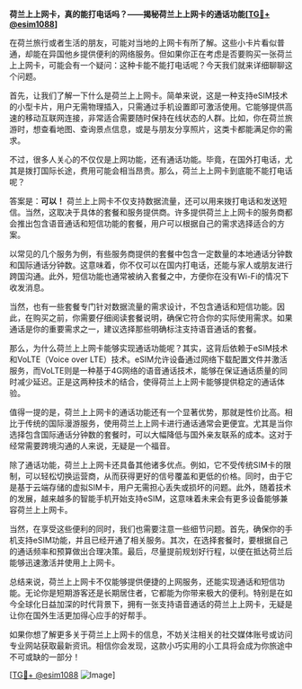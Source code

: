 **荷兰上上网卡，真的能打电话吗？——揭秘荷兰上上网卡的通话功能[[TG💪+ @esim1088](https://t.me/s/esim1088)]**

在荷兰旅行或者生活的朋友，可能对当地的上网卡有所了解。这些小卡片看似普通，却能在异国他乡提供便利的网络服务。但如果你正在考虑是否要购买一张荷兰上上网卡，可能会有一个疑问：这种卡能不能打电话呢？今天我们就来详细聊聊这个问题。

首先，让我们了解一下什么是荷兰上上网卡。简单来说，这是一种支持eSIM技术的小型卡片，用户无需物理插入，只需通过手机设置即可激活使用。它能够提供高速的移动互联网连接，非常适合需要随时保持在线状态的人群。比如，你在荷兰旅游时，想查看地图、查询景点信息，或是与朋友分享照片，这类卡都能满足你的需求。

不过，很多人关心的不仅仅是上网功能，还有通话功能。毕竟，在国外打电话，尤其是拨打国际长途，费用可能会相当昂贵。那么，荷兰上上网卡到底能不能打电话呢？

答案是：**可以！** 荷兰上上网卡不仅支持数据流量，还可以用来拨打电话和发送短信。当然，这取决于具体的套餐和服务提供商。许多提供荷兰上上网卡的服务商都会推出包含语音通话和短信功能的套餐，用户可以根据自己的需求选择适合的方案。

以常见的几个服务为例，有些服务商提供的套餐中包含一定数量的本地通话分钟数和国际通话分钟数。这意味着，你不仅可以在国内打电话，还能与家人或朋友进行跨国沟通。此外，短信功能也通常被纳入套餐之中，方便你在没有Wi-Fi的情况下收发消息。

当然，也有一些套餐专门针对数据流量的需求设计，不包含通话和短信功能。因此，在购买之前，你需要仔细阅读套餐说明，确保它符合你的实际使用需求。如果通话是你的重要需求之一，建议选择那些明确标注支持语音通话的套餐。

那么，为什么荷兰上上网卡能够实现通话功能呢？其实，这背后依赖于eSIM技术和VoLTE（Voice over LTE）技术。eSIM允许设备通过网络下载配置文件并激活服务，而VoLTE则是一种基于4G网络的语音通话技术，能够在保证通话质量的同时减少延迟。正是这两种技术的结合，使得荷兰上上网卡能够提供稳定的通话体验。

值得一提的是，荷兰上上网卡的通话功能还有一个显著优势，那就是性价比高。相比于传统的国际漫游服务，使用荷兰上上网卡进行通话通常会更便宜。尤其是当你选择包含国际通话分钟数的套餐时，可以大幅降低与国外亲友联系的成本。这对于经常需要跨境沟通的人来说，无疑是一个福音。

除了通话功能，荷兰上上网卡还具备其他诸多优点。例如，它不受传统SIM卡的限制，可以轻松切换运营商，从而获得更好的信号覆盖和更低的价格。同时，由于它是基于云端存储的虚拟SIM卡，用户无需担心丢失或损坏的问题。此外，随着技术的发展，越来越多的智能手机开始支持eSIM，这意味着未来会有更多设备能够兼容荷兰上上网卡。

当然，在享受这些便利的同时，我们也需要注意一些细节问题。首先，确保你的手机支持eSIM功能，并且已经开通了相关服务。其次，在选择套餐时，要根据自己的通话频率和预算做出合理决策。最后，尽量提前规划好行程，以便在抵达荷兰后能够迅速激活并使用上上网卡。

总结来说，荷兰上上网卡不仅能够提供便捷的上网服务，还能实现通话和短信功能。无论你是短期游客还是长期居住者，它都能为你带来极大的便利。特别是在如今全球化日益加深的时代背景下，拥有一张支持语音通话的荷兰上上网卡，无疑是让你在国外生活更加得心应手的好帮手。

如果你想了解更多关于荷兰上上网卡的信息，不妨关注相关的社交媒体账号或访问专业网站获取最新资讯。相信你会发现，这款小巧实用的小工具将会成为你旅途中不可或缺的一部分！

[[TG💪+ @esim1088](https://t.me/s/esim1088) ![Image](https://i.postimg.cc/4NQfJmqS/Snipaste-2025-05-13-00-14-12.png)]